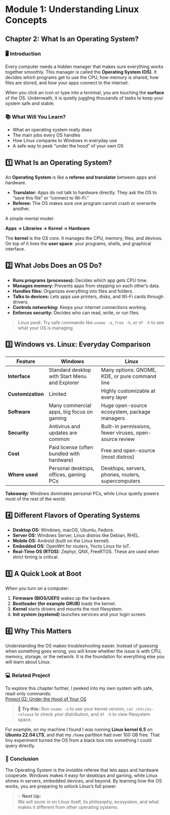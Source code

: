 # Module 1: Understanding Linux Concepts

## Chapter 2: What Is an Operating System?

### 🖥️ Introduction

Every computer needs a hidden manager that makes sure everything works together smoothly. This manager is called the **Operating System (OS)**. It decides which programs get to use the CPU, how memory is shared, how files are stored, and how your apps connect to the internet.

When you click an icon or type into a terminal, you are touching the **surface** of the OS. Underneath, it is quietly juggling thousands of tasks to keep your system safe and stable.

### 📚 What Will You Learn?

- What an operating system really does  
- The main jobs every OS handles  
- How Linux compares to Windows in everyday use  
- A safe way to peek “under the hood” of your own OS  

## 1️⃣ What Is an Operating System?

An **Operating System** is like a **referee and translator** between apps and hardware.

- **Translator:** Apps do not talk to hardware directly. They ask the OS to “save this file” or “connect to Wi-Fi.”  
- **Referee:** The OS makes sure one program cannot crash or overwrite another.  

A simple mental model:  

**Apps → Libraries → Kernel → Hardware**  

The **kernel** is the OS core. It manages the CPU, memory, files, and devices. On top of it lives the **user space**: your programs, shells, and graphical interface.  

## 2️⃣ What Jobs Does an OS Do?

- **Runs programs (processes):** Decides which app gets CPU time.  
- **Manages memory:** Prevents apps from stepping on each other’s data.  
- **Handles files:** Organizes everything into files and folders.  
- **Talks to devices:** Lets apps use printers, disks, and Wi-Fi cards through drivers.  
- **Controls networking:** Keeps your internet connections working.  
- **Enforces security:** Decides who can read, write, or run files.  

> *Linux peek:* Try safe commands like `uname -a`, `free -h`, or `df -h` to see what your OS is managing.  

## 3️⃣ Windows vs. Linux: Everyday Comparison

| Feature | Windows | Linux |
|---------|---------|-------|
| **Interface** | Standard desktop with Start Menu and Explorer | Many options: GNOME, KDE, or pure command line |
| **Customization** | Limited | Highly customizable at every layer |
| **Software** | Many commercial apps, big focus on gaming | Huge open-source ecosystem, package managers |
| **Security** | Antivirus and updates are common | Built-in permissions, fewer viruses, open-source review |
| **Cost** | Paid license (often bundled with hardware) | Free and open-source (most distros) |
| **Where used** | Personal desktops, offices, gaming PCs | Desktops, servers, phones, routers, supercomputers |

**Takeaway:** Windows dominates personal PCs, while Linux quietly powers most of the rest of the world.  

## 4️⃣ Different Flavors of Operating Systems

- **Desktop OS:** Windows, macOS, Ubuntu, Fedora.  
- **Server OS:** Windows Server, Linux distros like Debian, RHEL.  
- **Mobile OS:** Android (built on the Linux kernel).  
- **Embedded OS:** OpenWrt for routers, Yocto Linux for IoT.  
- **Real-Time OS (RTOS):** Zephyr, QNX, FreeRTOS. These are used when strict timing is critical.  

## 5️⃣ A Quick Look at Boot

When you turn on a computer:  

1. **Firmware (BIOS/UEFI)** wakes up the hardware.  
2. **Bootloader (for example GRUB)** loads the kernel.  
3. **Kernel** starts drivers and mounts the root filesystem.  
4. **Init system (systemd)** launches services and your login screen.  

## 6️⃣ Why This Matters

Understanding the OS makes troubleshooting easier. Instead of guessing when something goes wrong, you will know whether the issue is with CPU, memory, storage, or the network. It is the foundation for everything else you will learn about Linux.  

### 💻 Related Project

To explore this chapter further, I peeked into my own system with safe, read-only commands:  
[Project 02: Under the Hood of Your OS](https://github.com/anup-moitra/foundational-linux-training/blob/main/Projects/02-under-the-hood.md)  

> 🔎 **Try this:** Run `uname -a` to see your kernel version, `cat /etc/os-release` to check your distribution, and `df -h` to view filesystem space.  

For example, on my machine I found I was running **Linux kernel 6.5** on **Ubuntu 22.04 LTS**, and that my `/home` partition had over 100 GB free. That tiny experiment turned the OS from a black box into something I could query directly.  

### 🏁 Conclusion

The Operating System is the invisible referee that lets apps and hardware cooperate. Windows makes it easy for desktops and gaming, while Linux shines in servers, embedded devices, and beyond. By learning how the OS works, you are preparing to unlock Linux’s full power.  

> 💡 **Next Up:**  
> We will zoom in on Linux itself, its philosophy, ecosystem, and what makes it different from other operating systems.  
